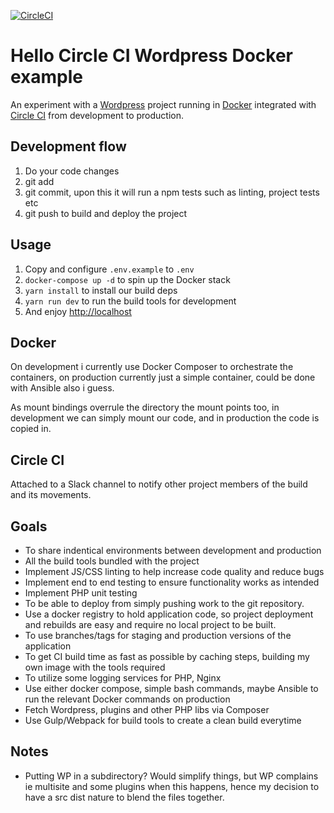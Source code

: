 [![CircleCI](https://circleci.com/gh/onefastsnail/hello-circleci-wordpress-docker.svg?style=svg)](https://circleci.com/gh/onefastsnail/hello-circleci-wordpress-docker)

# Hello Circle CI Wordpress Docker example

An experiment with a [Wordpress](https://wordpress.org) project running in [Docker](https://www.docker.com/) integrated with [Circle CI](https://circleci.com) from development to production.

## Development flow

1. Do your code changes
2. git add
3. git commit, upon this it will run a npm tests such as linting, project tests etc
4. git push to build and deploy the project

## Usage

1. Copy and configure `.env.example` to `.env`
2. `docker-compose up -d` to spin up the Docker stack
3. `yarn install` to install our build deps
4. `yarn run dev` to run the build tools for development
5. And enjoy [http://localhost](http://localhost) 

## Docker

On development i currently use Docker Composer to orchestrate the containers, on production currently just a simple container, could be done with Ansible also i guess.

As mount bindings overrule the directory the mount points too, in development we can simply mount our code, and in production the code is copied in. 

## Circle CI

Attached to a Slack channel to notify other project members of the build and its movements.

## Goals

* To share indentical environments between development and production
* All the build tools bundled with the project
* Implement JS/CSS linting to help increase code quality and reduce bugs
* Implement end to end testing to ensure functionality works as intended
* Implement PHP unit testing
* To be able to deploy from simply pushing work to the git repository.
* Use a docker registry to hold application code, so project deployment and rebuilds are easy and require no local project to be built.
* To use branches/tags for staging and production versions of the application
* To get CI build time as fast as possible by caching steps, building my own image with the tools required
* To utilize some logging services for PHP, Nginx
* Use either docker compose, simple bash commands, maybe Ansible to run the relevant Docker commands on production
* Fetch Wordpress, plugins and other PHP libs via Composer
* Use Gulp/Webpack for build tools to create a clean build everytime

## Notes

* Putting WP in a subdirectory? Would simplify things, but WP complains ie multisite and some plugins when this happens, hence my decision to have a src dist nature to blend the files together.
